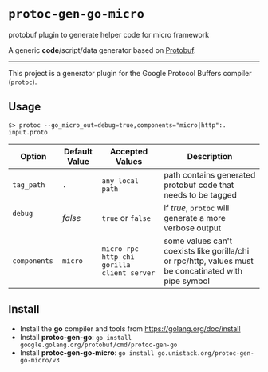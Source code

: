 # `protoc-gen-go-micro`
protobuf plugin to generate helper code for micro framework

A generic **code**/script/data generator based on [Protobuf](https://developers.google.com/protocol-buffers/).

---

This project is a generator plugin for the Google Protocol Buffers compiler (`protoc`).

## Usage

```console
$> protoc --go_micro_out=debug=true,components="micro|http":. input.proto
```

| Option                | Default Value | Accepted Values           | Description
|-----------------------|---------------|---------------------------|-----------------------
| `tag_path`            | `.`           | `any local path`          | path contains generated protobuf code that needs to be tagged
| `debug`               | *false*       | `true` or `false`         | if *true*, `protoc` will generate a more verbose output
| `components`          | `micro`       | `micro rpc http chi gorilla client server` | some values can't coexists like gorilla/chi or rpc/http, values must be concatinated with pipe symbol

## Install

* Install the **go** compiler and tools from https://golang.org/doc/install
* Install **protoc-gen-go**: `go install google.golang.org/protobuf/cmd/protoc-gen-go`
* Install **protoc-gen-go-micro**: `go install go.unistack.org/protoc-gen-go-micro/v3`
